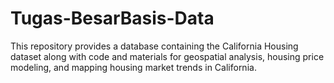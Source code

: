 # Tugas-BesarBasis-Data
This repository provides a database containing the California Housing dataset along with code and materials for geospatial analysis, housing price modeling, and mapping housing market trends in California.
